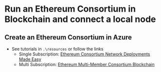 # Run an Ethereum Consortium in Blockchain and connect a local node

## Create an Ethereum Consortium in Azure
*   See tutorials in `.\resources` or follow the links
    *   Single Subscription: [Ethereum Consortium Network Deployments Made Easy](https://gallery.technet.microsoft.com/Bletchley-Ethereum-be397219)
    *   Multi Subscription: [Ethereum Multi-Member Consortium Blockchain](https://gallery.technet.microsoft.com/Ethereum-Multi-Member-96bad3bd)